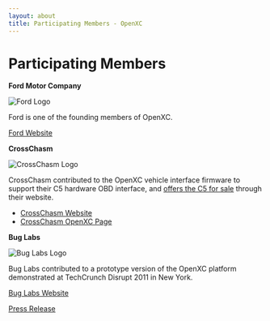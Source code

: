 ```yaml
---
layout: about
title: Participating Members - OpenXC
---
```


<div class="page-header">
    <h1>Participating Members</h1>
</div>

**Ford Motor Company**

![Ford Logo](/images/ford-oval.png)

Ford is one of the founding members of OpenXC.

[Ford Website](http://www.ford.com/)

**CrossChasm**

![CrossChasm Logo](/images/logo-crosschasm.png)

CrossChasm contributed to the OpenXC vehicle interface firmware to support their
C5 hardware OBD interface, and [offers the C5 for
sale](http://crosschasm.com/SolutionCenter/OpenXC.aspx) through their website.

* [CrossChasm Website](http://www.crosschasm.com/)
* [CrossChasm OpenXC Page](http://crosschasm.com/SolutionCenter/OpenXC.aspx)

**Bug Labs**

![Bug Labs Logo](/images/buglabs.jpg)

Bug Labs contributed to a prototype version of the OpenXC platform demonstrated
at TechCrunch Disrupt 2011 in New York.

[Bug Labs Website](http://buglabs.net/)

[Press Release](https://techcrunch.com/2011/09/12/ford-partners-with-bug-labs-to-develop-open-source-platform-for-in-car-innovatin/)

